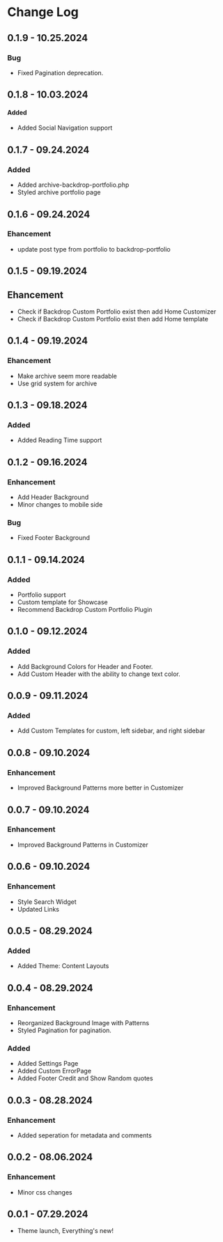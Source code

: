 # Change Log

## 0.1.9 - 10.25.2024
### Bug
- Fixed Pagination deprecation. 

## 0.1.8 - 10.03.2024

#### Added
- Added Social Navigation support

## 0.1.7 - 09.24.2024

### Added
- Added archive-backdrop-portfolio.php
- Styled archive portfolio page

## 0.1.6 - 09.24.2024
### Ehancement
- update post type from portfolio to backdrop-portfolio

## 0.1.5 - 09.19.2024

## Ehancement
- Check if Backdrop Custom Portfolio exist then add Home Customizer
- Check if Backdrop Custom Portfolio exist then add Home template

## 0.1.4 - 09.19.2024

### Ehancement
- Make archive seem more readable
- Use grid system for archive

## 0.1.3 - 09.18.2024

### Added
- Added Reading Time support

## 0.1.2 - 09.16.2024

### Enhancement
- Add Header Background
- Minor changes to mobile side

### Bug
- Fixed Footer Background

## 0.1.1 - 09.14.2024

### Added
- Portfolio support
- Custom template for Showcase
- Recommend Backdrop Custom Portfolio Plugin

## 0.1.0 - 09.12.2024

### Added
- Add Background Colors for Header and Footer.
- Add Custom Header with the ability to change text color. 

## 0.0.9 - 09.11.2024

### Added
- Add Custom Templates for custom, left sidebar, and right sidebar

## 0.0.8 - 09.10.2024

### Enhancement
- Improved Background Patterns more better in Customizer

## 0.0.7 - 09.10.2024

### Enhancement
- Improved Background Patterns in Customizer

## 0.0.6 - 09.10.2024

### Enhancement
- Style Search Widget
- Updated Links

## 0.0.5 - 08.29.2024

### Added
- Added Theme: Content Layouts

## 0.0.4 - 08.29.2024

### Enhancement
- Reorganized Background Image with Patterns
- Styled Pagination for pagination.

### Added
- Added Settings Page
- Added Custom ErrorPage
- Added Footer Credit and Show Random quotes

## 0.0.3 - 08.28.2024

### Enhancement
- Added seperation for metadata and comments

## 0.0.2 - 08.06.2024

### Enhancement
- Minor css changes

## 0.0.1 - 07.29.2024
- Theme launch, Everything's new!